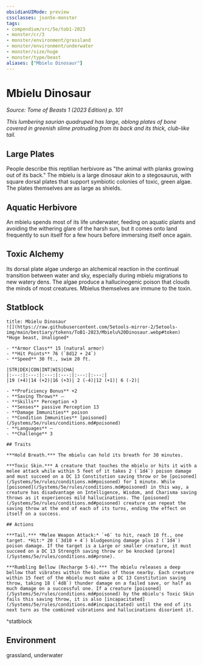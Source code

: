 ```yaml
---
obsidianUIMode: preview
cssclasses: json5e-monster
tags:
- compendium/src/5e/tob1-2023
- monster/cr/3
- monster/environment/grassland
- monster/environment/underwater
- monster/size/huge
- monster/type/beast
aliases: ["Mbielu Dinosaur"]
---
```

# Mbielu Dinosaur
*Source: Tome of Beasts 1 (2023 Edition) p. 101*  

*This lumbering saurian quadruped has large, oblong plates of bone covered in greenish slime protruding from its back and its thick, club-like tail.*

## Large Plates

People describe this reptilian herbivore as "the animal with planks growing out of its back." The mbielu is a large dinosaur akin to a stegosaurus, with square dorsal plates that support symbiotic colonies of toxic, green algae. The plates themselves are as large as shields.

## Aquatic Herbivore

An mbielu spends most of its life underwater, feeding on aquatic plants and avoiding the withering glare of the harsh sun, but it comes onto land frequently to sun itself for a few hours before immersing itself once again.

## Toxic Alchemy

Its dorsal plate algae undergo an alchemical reaction in the continual transition between water and sky, especially during mbielu migrations to new watery dens. The algae produce a hallucinogenic poison that clouds the minds of most creatures. Mbielus themselves are immune to the toxin.

## Statblock

```ad-statblock
title: Mbielu Dinosaur
![](https://raw.githubusercontent.com/5etools-mirror-2/5etools-img/main/bestiary/tokens/ToB1-2023/Mbielu%20Dinosaur.webp#token)
*Huge beast, Unaligned*

- **Armor Class** 15 (natural armor)
- **Hit Points** 76 (`8d12 + 24`)
- **Speed** 30 ft., swim 20 ft.

|STR|DEX|CON|INT|WIS|CHA|
|:---:|:---:|:---:|:---:|:---:|:---:|
|19 (+4)|14 (+2)|16 (+3)| 2 (-4)|12 (+1)| 6 (-2)|

- **Proficiency Bonus** +2
- **Saving Throws** ⏤
- **Skills** Perception +3
- **Senses** passive Perception 13
- **Damage Immunities** poison
- **Condition Immunities** [poisoned](/Systems/5e/rules/conditions.md#poisoned)
- **Languages** —
- **Challenge** 3

## Traits

***Hold Breath.*** The mbielu can hold its breath for 30 minutes.

***Toxic Skin.*** A creature that touches the mbielu or hits it with a melee attack while within 5 feet of it takes 2 (`1d4`) poison damage and must succeed on a DC 13 Constitution saving throw or be [poisoned](/Systems/5e/rules/conditions.md#poisoned) for 1 minute. While [poisoned](/Systems/5e/rules/conditions.md#poisoned) in this way, a creature has disadvantage on Intelligence, Wisdom, and Charisma saving throws as it experiences mild hallucinations. The [poisoned](/Systems/5e/rules/conditions.md#poisoned) creature can repeat the saving throw at the end of each of its turns, ending the effect on itself on a success.

## Actions

***Tail.*** *Melee Weapon Attack:* `+6` to hit, reach 10 ft., one target. *Hit:* 20 (`3d10 + 4`) bludgeoning damage plus 2 (`1d4`) poison damage. If the target is a Large or smaller creature, it must succeed on a DC 13 Strength saving throw or be knocked [prone](/Systems/5e/rules/conditions.md#prone).

***Rumbling Bellow (Recharge 5-6).*** The mbielu releases a deep bellow that vibrates within the bodies of those nearby. Each creature within 15 feet of the mbielu must make a DC 13 Constitution saving throw, taking 18 (`4d8`) thunder damage on a failed save, or half as much damage on a successful one. If a creature [poisoned](/Systems/5e/rules/conditions.md#poisoned) by the mbielu's Toxic Skin fails this saving throw, it is also [incapacitated](/Systems/5e/rules/conditions.md#incapacitated) until the end of its next turn as the combined vibrations and hallucinations disorient it.
```
^statblock

## Environment

grassland, underwater